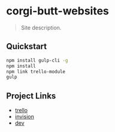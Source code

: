 # corgi-butt-websites
> Site description.

## Quickstart

```sh
npm install gulp-cli -g
npm install
npm link trello-module
gulp
```

## Project Links

* [trello](#)
* [invision](#)
* [dev](#)
